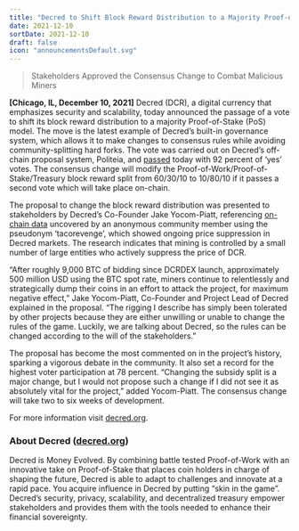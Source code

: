 ```yaml
---
title: "Decred to Shift Block Reward Distribution to a Majority Proof-of-Stake (PoS) Model"
date: 2021-12-10
sortDate: 2021-12-10
draft: false
icon: "announcementsDefault.svg"
---
```


> Stakeholders Approved the Consensus Change to Combat Malicious Miners

**[Chicago, IL, December 10, 2021]** Decred (DCR), a digital currency that
emphasizes security and scalability, today announced the passage of a vote to
shift its block reward distribution to a majority Proof-of-Stake (PoS) model.
The move is the latest example of Decred’s built-in governance system, which
allows it to make changes to consensus rules while avoiding community-splitting
hard forks. The vote was carried out on Decred’s off-chain proposal system,
Politeia, and [passed](https://proposals.decred.org/record/427e1d4) today with
92 percent of ‘yes’ votes. The consensus change will modify the
Proof-of-Work/Proof-of-Stake/Treasury block reward split from 60/30/10 to
10/80/10 if it passes a second vote which will take place on-chain.

The proposal to change the block reward distribution was presented to
stakeholders by Decred’s Co-Founder Jake Yocom-Piatt, referencing 
[on-chain data](https://medium.com/@tacorevenge/the-suppressor-part-2-on-chain-analysis-6561c5a478c4)
uncovered by an anonymous community member using the pseudonym ‘tacorevenge’,
which showed ongoing price suppression in Decred markets. The research indicates
that mining is controlled by a small number of large entities who actively
suppress the price of DCR.

“After roughly 9,000 BTC of bidding since DCRDEX launch, approximately 500
million USD using the BTC spot rate, miners continue to relentlessly and
strategically dump their coins in an effort to attack the project, for maximum
negative effect,” Jake Yocom-Piatt, Co-Founder and Project Lead of Decred
explained in the proposal. “The rigging I describe has simply been tolerated by
other projects because they are either unwilling or unable to change the rules
of the game. Luckily, we are talking about Decred, so the rules can be changed
according to the will of the stakeholders.”

The proposal has become the most commented on in the project’s history, sparking
a vigorous debate in the community. It also set a record for the highest voter
participation at 78 percent. “Changing the subsidy split is a major change, but
I would not propose such a change if I did not see it as absolutely vital for
the project,” added Yocom-Piatt. The consensus change will take two to six weeks
of development.

For more information visit [decred.org](https://decred.org/).

### About Decred ([decred.org](https://decred.org))

Decred is Money Evolved. By combining battle tested Proof-of-Work with an
innovative take on Proof-of-Stake that places coin holders in charge of shaping
the future, Decred is able to adapt to challenges and innovate at a rapid pace.
You acquire influence in Decred by putting “skin in the game”. Decred’s
security, privacy, scalability, and decentralized treasury empower stakeholders
and provides them with the tools needed to enhance their financial sovereignty.
